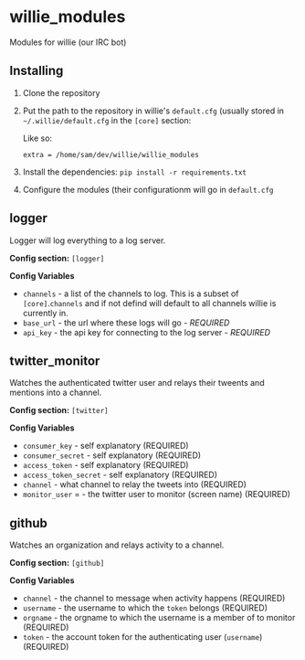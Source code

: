willie_modules
==============

Modules for willie (our IRC bot)

Installing
----------

  1. Clone the repository
  2. Put the path to the repository in willie's `default.cfg` (usually stored in `~/.willie/default.cfg` in the `[core]` section:
     
     Like so:
     ```
     extra = /home/sam/dev/willie/willie_modules
     ```
  3. Install the dependencies: `pip install -r requirements.txt`
  4. Configure the modules (their configurationm will go in `default.cfg`


logger
------

Logger will log everything to a log server.

**Config section:** `[logger]`

**Config Variables**

  * `channels` - a list of the channels to log. This is a subset of `[core]`.`channels` and if not defind will default to all channels willie is currently in.
  * `base_url` - the url where these logs will go - *REQUIRED*
  * `api_key` - the api key for connecting to the log server - *REQUIRED*

twitter_monitor
---------------

Watches the authenticated twitter user and relays their tweents and mentions into a channel.

**Config section:** `[twitter]`

**Config Variables**

  * `consumer_key` - self explanatory (REQUIRED)
  * `consumer_secret` - self explanatory (REQUIRED)
  * `access_token` - self explanatory (REQUIRED)
  * `access_token_secret` - self explanatory (REQUIRED)
  * `channel` - what channel to relay the tweets into (REQUIRED)
  * `monitor_user` = - the twitter user to monitor (screen name) (REQUIRED)

github
------
Watches an organization and relays activity to a channel.

**Config section:** `[github]`

**Config Variables**

  * `channel` - the channel to message when activity happens (REQUIRED)
  * `username` - the username to which the `token` belongs (REQUIRED)
  * `orgname` - the orgname to which the username is a member of to monitor (REQUIRED)
  * `token` - the account token for the authenticating user (`username`) (REQUIRED)
